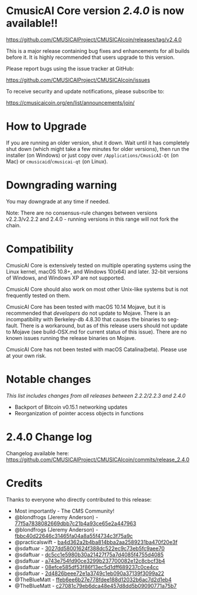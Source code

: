 CmusicAI Core version *2.4.0* is now available!!
==============

  <https://github.com/CMUSICAIProject/CMUSICAIcoin/releases/tag/v2.4.0>


This is a major release containing bug fixes and enhancements for all builds before it.  It is highly recommended that users 
upgrade to this version.

Please report bugs using the issue tracker at GitHub:

  <https://github.com/CMUSICAIProject/CMUSICAIcoin/issues>

To receive security and update notifications, please subscribe to:

  <https://cmusicaicoin.org/en/list/announcements/join/>

How to Upgrade
==============

If you are running an older version, shut it down. Wait until it has completely
shut down (which might take a few minutes for older versions), then run the 
installer (on Windows) or just copy over `/Applications/CmusicAI-Qt` (on Mac)
or `cmusicaid`/`cmusicai-qt` (on Linux).

Downgrading warning
==============

You may downgrade at any time if needed.

Note: There are no consensus-rule changes between versions v2.2.3/v2.2.2 and 2.4.0 - running versions in this range
will not fork the chain. 

Compatibility
==============

CmusicAI Core is extensively tested on multiple operating systems using
the Linux kernel, macOS 10.8+, and Windows 10(x64) and later. 32-bit versions of Windows,
and Windows XP are not supported.

CmusicAI Core should also work on most other Unix-like systems but is not
frequently tested on them.

CmusicAI Core has been tested with macOS 10.14 Mojave, but it is recommended that *developers*
do not update to Mojave.  There is an incompatibility with Berkeley-db 4.8.30 that causes
the binaries to seg-fault.  There is a workaround, but as of this release users should
not update to Mojave (see build-OSX.md for current status of this issue).  There are no
known issues running the release binaries on Mojave.

CmusicAI Core has not been tested with macOS Catalina(beta). Please use at your own risk.

Notable changes
==============
*This list includes changes from all releases between 2.2.2/2.2.3 and 2.4.0*
- Backport of Bitcoin v0.15.1 networking updates
- Reorganization of pointer access objects in functions


2.4.0 Change log
==============

Changelog available here: <https://github.com/CMUSICAIProject/CMUSICAIcoin/commits/release_2.4.0>

Credits
==============

Thanks to everyone who directly contributed to this release:

- Most importantly - The CMS Community!
- @blondfrogs (Jeremy Anderson) - [77f5a7838082669dbb7c21b4a93ce65e2a447963](https://github.com/CMUSICAIProject/CMUSICAIcoin/pull/608/commits/77f5a7838082669dbb7c21b4a93ce65e2a447963)
- @blondfrogs (Jeremy Anderson) - [fbbc40d22646c31465fa04a8a55f4734c3f75a9c](https://github.com/CMUSICAIProject/CMUSICAIcoin/pull/608/commits/fbbc40d22646c31465fa04a8a55f4734c3f75a9c)
- @practicalswift - [ba4d362a2b4ba814bba2aa2589231ba470f20e3f](https://github.com/CMUSICAIProject/CMUSICAIcoin/pull/608/commits/ba4d362a2b4ba814bba2aa2589231ba470f20e3f)
- @sdaftuar - [3027dd58001624f388dc522ec9c73eb5fc9aee70](https://github.com/CMUSICAIProject/CMUSICAIcoin/pull/608/commits/3027dd58001624f388dc522ec9c73eb5fc9aee70)
- @sdaftuar - [dc5cc1e5980b30a21427f75a7d4085f4755d4085](https://github.com/CMUSICAIProject/CMUSICAIcoin/pull/608/commits/dc5cc1e5980b30a21427f75a7d4085f4755d4085)
- @sdaftuar - [a743e754fd90ce3299b237700082e12c8cbcf3b4](https://github.com/CMUSICAIProject/CMUSICAIcoin/pull/608/commits/a743e754fd90ce3299b237700082e12c8cbcf3b4)
- @sdaftuar - [08efce585df53f86f13ec5d1dff689237c0ce4cc](https://github.com/CMUSICAIProject/CMUSICAIcoin/pull/608/commits/08efce585df53f86f13ec5d1dff689237c0ce4cc)
- @sdaftuar - [2d4826beee72e1a3749c1eb090a37139f3099a22](https://github.com/CMUSICAIProject/CMUSICAIcoin/pull/608/commits/2d4826beee72e1a3749c1eb090a37139f3099a22)
- @TheBlueMatt - [ffeb6ee6b27e778fdee188d12032b6ac7d2d1eb4](https://github.com/CMUSICAIProject/CMUSICAIcoin/pull/608/commits/ffeb6ee6b27e778fdee188d12032b6ac7d2d1eb4)
- @TheBlueMatt - [c27081c79eb6dca48e457d8dd5b09090771a75b7](https://github.com/CMUSICAIProject/CMUSICAIcoin/pull/608/commits/c27081c79eb6dca48e457d8dd5b09090771a75b7)

